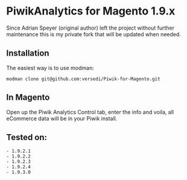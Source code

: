# PiwikAnalytics for Magento 1.9.x
Since Adrian Speyer (original author) left the project without further maintenance this is my private fork that will be updated when needed.

## Installation
The easiest way is to use modman:

    modman clone git@github.com:versedi/Piwik-for-Magento.git

## In Magento
Open up the Piwik Analytics Control tab, enter the info and voila, all eCommerce data will be in your Piwik install.

## Tested on:
    - 1.9.2.1
    - 1.9.2.2
    - 1.9.2.3
    - 1.9.2.4
    - 1.9.3.0